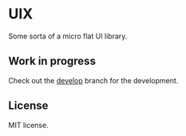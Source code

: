 # UIX

Some sorta of a micro flat UI library.

## Work in progress

Check out the [develop](https://github.com/diasbruno/uix/tree/develop) branch for the development.

## License

MIT license.
